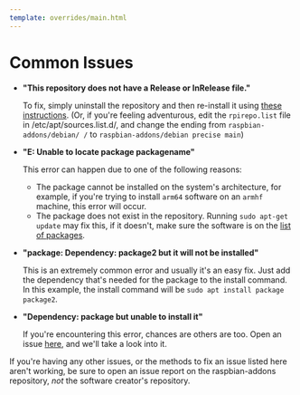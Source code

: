 ```yaml
---
template: overrides/main.html
---
```


# Common Issues

- **"This repository does not have a Release or InRelease file."**

	To fix, simply uninstall the repository and then re-install it using [these instructions](https://raspbian-addons.org/install.html).
	(Or, if you're feeling adventurous, edit the `rpirepo.list` file in /etc/apt/sources.list.d/, and change the ending from `raspbian-addons/debian/ /` to `raspbian-addons/debian precise main`)

- **"E: Unable to locate package packagename"**

	This error can happen due to one of the following reasons:
	- The package cannot be installed on the system's architecture, for example, if you're trying to install `arm64` software on an `armhf` machine, this error will occur.
	- The package does not exist in the repository. Running `sudo apt-get update` may fix this, if it doesn't, make sure the software is on the [list of packages](https://apt.raspbian-addons.org/debian/pool/).

- **"package: Dependency: package2 but it will not be installed"**

	This is an extremely common error and usually it's an easy fix. Just add the dependency that's needed for the package to the install command. In this example, the install command will be `sudo apt install package package2`.

- **"Dependency: package but unable to install it"**

	If you're encountering this error, chances are others are too. Open an issue [here](https://github.com/raspbian-addons/raspbian-addons/issues/new), and we'll take a look into it.

If you're having any other issues, or the methods to fix an issue listed here aren't working, be sure to open an issue report on the raspbian-addons repository, _not_ the software creator's repository.
